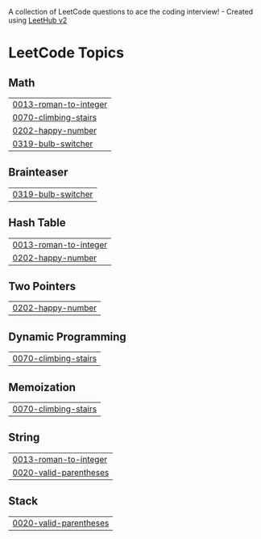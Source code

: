 A collection of LeetCode questions to ace the coding interview! - Created using [LeetHub v2](https://github.com/arunbhardwaj/LeetHub-2.0)
<!---LeetCode Topics Start-->
# LeetCode Topics
## Math
|  |
| ------- |
| [0013-roman-to-integer](https://github.com/karan96108/LeetCode-Questions-Solution/tree/master/0013-roman-to-integer) |
| [0070-climbing-stairs](https://github.com/karan96108/LeetCode-Questions-Solution/tree/master/0070-climbing-stairs) |
| [0202-happy-number](https://github.com/karan96108/LeetCode-Questions-Solution/tree/master/0202-happy-number) |
| [0319-bulb-switcher](https://github.com/karan96108/LeetCode-Questions-Solution/tree/master/0319-bulb-switcher) |
## Brainteaser
|  |
| ------- |
| [0319-bulb-switcher](https://github.com/karan96108/LeetCode-Questions-Solution/tree/master/0319-bulb-switcher) |
## Hash Table
|  |
| ------- |
| [0013-roman-to-integer](https://github.com/karan96108/LeetCode-Questions-Solution/tree/master/0013-roman-to-integer) |
| [0202-happy-number](https://github.com/karan96108/LeetCode-Questions-Solution/tree/master/0202-happy-number) |
## Two Pointers
|  |
| ------- |
| [0202-happy-number](https://github.com/karan96108/LeetCode-Questions-Solution/tree/master/0202-happy-number) |
## Dynamic Programming
|  |
| ------- |
| [0070-climbing-stairs](https://github.com/karan96108/LeetCode-Questions-Solution/tree/master/0070-climbing-stairs) |
## Memoization
|  |
| ------- |
| [0070-climbing-stairs](https://github.com/karan96108/LeetCode-Questions-Solution/tree/master/0070-climbing-stairs) |
## String
|  |
| ------- |
| [0013-roman-to-integer](https://github.com/karan96108/LeetCode-Questions-Solution/tree/master/0013-roman-to-integer) |
| [0020-valid-parentheses](https://github.com/karan96108/LeetCode-Questions-Solution/tree/master/0020-valid-parentheses) |
## Stack
|  |
| ------- |
| [0020-valid-parentheses](https://github.com/karan96108/LeetCode-Questions-Solution/tree/master/0020-valid-parentheses) |
<!---LeetCode Topics End-->